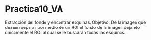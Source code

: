 # Practica10_VA
Extracción del fondo y encontrar esquinas. Objetivo: De la imagen que deseen separar por medio de un ROI el fondo de la imagen dejando únicamente el ROI al cual se le buscarán todas las esquinas.
